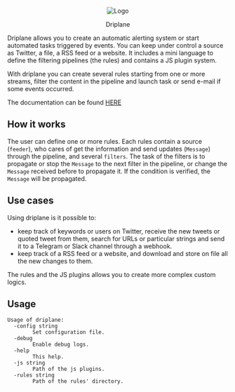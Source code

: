 <p align="center">
  <img alt="Logo" src="https://github.com/Matrix86/driplane/blob/master/docs/logo.png"/>
  <p align="center">
  Driplane
  </p>
</p>

Driplane allows you to create an automatic alerting system or start automated tasks triggered by events.
You can keep under control a source as Twitter, a file, a RSS feed or a website.
It includes a mini language to define the filtering pipelines (the rules) and contains a JS plugin system. 

With driplane you can create several rules starting from one or more streams, filter the content in the pipeline and launch task or send e-mail if some events occurred.

The documentation can be found [HERE](https://matrix86.github.io/driplane/)

## How it works

The user can define one or more rules. Each rules contain a source (`feeder`), who cares of get the information and send updates (`Message`) through the pipeline, and several `filters`.
The task of the filters is to propagate or stop the `Message` to the next filter in the pipeline, or change the `Message` received before to propagate it. If the condition is verified, the `Message` will be propagated.

## Use cases

Using driplane is it possible to:

 * keep track of keywords or users on Twitter, receive the new tweets or quoted tweet from them, search for URLs or particular strings and send it to a Telegram or Slack channel through a webhook.
 * keep track of a RSS feed or a website, and download and store on file all the new changes to them.
 
The rules and the JS plugins allows you to create more complex custom logics.
  
## Usage

```
Usage of driplane:
  -config string
    	Set configuration file.
  -debug
    	Enable debug logs.
  -help
    	This help.
  -js string
    	Path of the js plugins.
  -rules string
    	Path of the rules' directory.
```